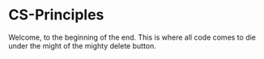 # CS-Principles
Welcome, to the beginning of the end. This is where all code comes to die under the might of the mighty delete button.
